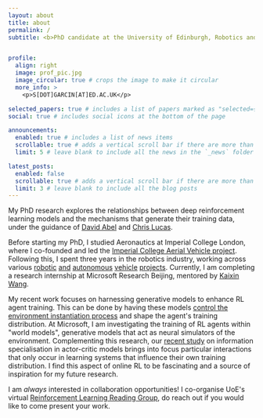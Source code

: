 ```yaml
---
layout: about
title: about
permalink: /
subtitle: <b>PhD candidate at the University of Edinburgh, Robotics and Autonomous systems CDT</b>


profile:
  align: right
  image: prof_pic.jpg
  image_circular: true # crops the image to make it circular
  more_info: >
    <p>S[DOT]GARCIN[AT]ED.AC.UK</p>

selected_papers: true # includes a list of papers marked as "selected={true}"
social: true # includes social icons at the bottom of the page

announcements:
  enabled: true # includes a list of news items
  scrollable: true # adds a vertical scroll bar if there are more than 3 news items
  limit: 5 # leave blank to include all the news in the `_news` folder

latest_posts:
  enabled: false
  scrollable: true # adds a vertical scroll bar if there are more than 3 new posts items
  limit: 3 # leave blank to include all the blog posts
---
```


My PhD research explores the relationships between deep reinforcement learning models and the mechanisms that generate their training data, under the guidance of [David Abel](https://david-abel.github.io/) and [Chris Lucas](https://lucaslab-uoe.github.io/members/chris/).

Before starting my PhD, I studied Aeronautics at Imperial College London, where I co-founded and led the [Imperial College Aerial Vehicle project](https://icavproject.wordpress.com). Following this, I spent three years in the robotics industry, working across various [robotic](https://ieeexplore.ieee.org/abstract/document/9143181) [and](https://www.thetimes.com/article/armed-drone-is-a-real-street-fighter-5j0vvk3vx) [autonomous](https://thebusinessmagazine.co.uk/companies/the-small-robot-company-to-transform-agriculture/) [vehicle](https://github.com/uoe-agents/IGP2) [projects](https://ieeexplore.ieee.org/abstract/document/9636279). Currently, I am  completing a research internship at Microsoft Research Beijing, mentored by [Kaixin Wang](https://kaixin96.github.io/).

My recent work focuses on harnessing generative models to enhance RL agent training. This can be done by having these models [control the environment instantiation process](https://arxiv.org/abs/2402.03479) and shape the agent's training distribution. At Microsoft, I am investigating the training of RL agents within "world models", generative models that act as neural simulators of the environment. Complementing this research, our [recent study](https://openreview.net/forum?id=tErHYBGlWc) on information specialisation in actor-critic models brings into focus particular interactions that only occur in learning systems that influence their own training distribution. I find this aspect of online RL to be fascinating and a source of inspiration for my future research.

I am _always_ interested in collaboration opportunities! I co-organise UoE's virtual [Reinforcement Learning Reading Group](https://agents.inf.ed.ac.uk/reading-group/), do reach out if you would like to come present your work.
